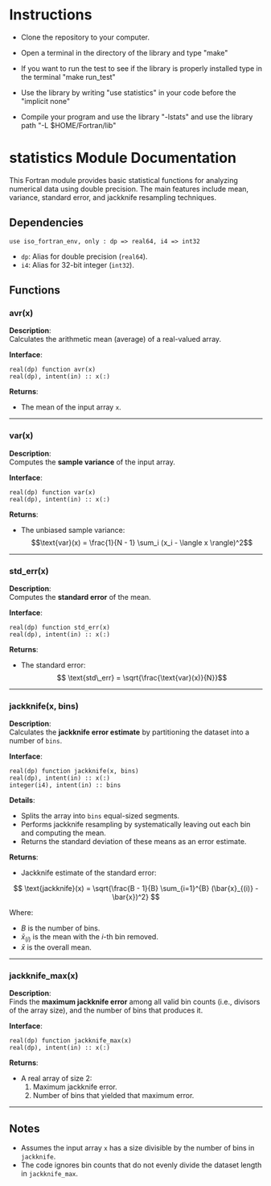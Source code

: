 # Instructions

- Clone the repository to your computer.
- Open a terminal in the directory of the library and type "make"
- If you want to run the test to see if the library is properly installed type in the terminal "make run_test"

- Use the library by writing "use statistics" in your code before the "implicit none"
- Compile your program and use the library "-lstats" and use the library path "-L $HOME/Fortran/lib"


# statistics Module Documentation

This Fortran module provides basic statistical functions for analyzing numerical data using double precision. The main features include mean, variance, standard error, and jackknife resampling techniques.

## Dependencies

```
use iso_fortran_env, only : dp => real64, i4 => int32
```

- `dp`: Alias for double precision (`real64`).
- `i4`: Alias for 32-bit integer (`int32`).

## Functions

### avr(x)

**Description**:\
Calculates the arithmetic mean (average) of a real-valued array.

**Interface**:

```
real(dp) function avr(x)
real(dp), intent(in) :: x(:)
```

**Returns**:

- The mean of the input array `x`.

---

### var(x)

**Description**:\
Computes the **sample variance** of the input array.

**Interface**:

```
real(dp) function var(x)
real(dp), intent(in) :: x(:)
```

**Returns**:

- The unbiased sample variance:\
  $$\text{var}(x) = \frac{1}{N - 1} \sum_i (x_i - \langle x \rangle)^2$$

---

### std\_err(x)

**Description**:\
Computes the **standard error** of the mean.

**Interface**:

```
real(dp) function std_err(x)
real(dp), intent(in) :: x(:)
```

**Returns**:

- The standard error:\
  $$ \text{std\_err} = \sqrt{\frac{\text{var}(x)}{N}}$$

---

### jackknife(x, bins)

**Description**:\
Calculates the **jackknife error estimate** by partitioning the dataset into a number of `bins`.

**Interface**:

```
real(dp) function jackknife(x, bins)
real(dp), intent(in) :: x(:)
integer(i4), intent(in) :: bins
```

**Details**:

- Splits the array into `bins` equal-sized segments.
- Performs jackknife resampling by systematically leaving out each bin and computing the mean.
- Returns the standard deviation of these means as an error estimate.

**Returns**:

- Jackknife estimate of the standard error:

$$
\text{jackknife}(x) = \sqrt{\frac{B - 1}{B} \sum_{i=1}^{B} (\bar{x}_{(i)} - \bar{x})^2}
$$

Where:

- $B$ is the number of bins.
- $\bar{x}_{(i)}$ is the mean with the $i$-th bin removed.
- $\bar{x}$ is the overall mean.

---

### jackknife\_max(x)

**Description**:\
Finds the **maximum jackknife error** among all valid bin counts (i.e., divisors of the array size), and the number of bins that produces it.

**Interface**:

```
real(dp) function jackknife_max(x)
real(dp), intent(in) :: x(:)
```

**Returns**:

- A real array of size 2:
  1. Maximum jackknife error.
  2. Number of bins that yielded that maximum error.

---

## Notes

- Assumes the input array `x` has a size divisible by the number of bins in `jackknife`.
- The code ignores bin counts that do not evenly divide the dataset length in `jackknife_max`.

